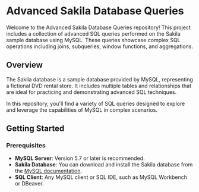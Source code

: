 # Advanced Sakila Database Queries

Welcome to the Advanced Sakila Database Queries repository! This project includes a collection of advanced SQL queries performed on the Sakila sample database using MySQL. These queries showcase complex SQL operations including joins, subqueries, window functions, and aggregations.

## Overview

The Sakila database is a sample database provided by MySQL, representing a fictional DVD rental store. It includes multiple tables and relationships that are ideal for practicing and demonstrating advanced SQL techniques.

In this repository, you'll find a variety of SQL queries designed to explore and leverage the capabilities of MySQL in complex scenarios.

## Getting Started

### Prerequisites

- **MySQL Server**: Version 5.7 or later is recommended.
- **Sakila Database**: You can download and install the Sakila database from the [MySQL documentation](https://dev.mysql.com/doc/index-other.html).
- **SQL Client**: Any MySQL client or SQL IDE, such as MySQL Workbench or DBeaver.

